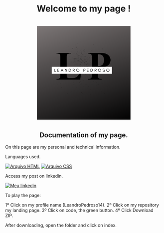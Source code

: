 <h1 align ="center"> Welcome to my page ! </h1>

<h1 align="center">
<img src= "components/images/Logotipo.png" width="300" height="300" />
</h1>

<h2 align="center">
Documentation of my page.
</h2>


On this page are my personal and technical information.

Languages used.

[![Arquivo HTML](https://img.shields.io/badge/HTML5-E34F26?style=for-the-badge&logo=html5&logoColor=white)]()
[![Arquivo CSS](https://img.shields.io/badge/CSS3-1572B6?style=for-the-badge&logo=css3&logoColor=white)]()

Access my post on linkedin.

[![Meu linkedin](https://img.shields.io/badge/LinkedIn-0077B5?style=for-the-badge&logo=linkedin&logoColor=white)](https://www.linkedin.com/posts/leandro-pedroso14_html-css-developer-activity-7001710501369950208-avKg?utm_source=share&utm_medium=member_desktop)

To play the page:

1º Click on my profile name (LeandroPedroso14).
2º Click on my repository my landing page.
3º Click on code, the green button.
4º Click Download ZIP.

After downloading, open the folder and click on index.
